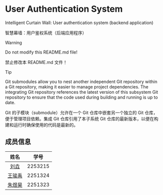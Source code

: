 # User Authentication System

Intelligent Curtain Wall: User authentication system (backend application)

智慧幕墙：用户鉴权系统（后端应用程序）

> [!WARNING]
> Do not modify this README.md file!
>
> 禁止修改本 README.md 文件！

> [!TIP]
> Git submodules allow you to nest another independent Git repository within a Git repository, making it easier to manage project dependencies. The integrating Git repository references the latest version of this subsystem Git repository to ensure that the code used during building and running is up to date.
>
> Git 的子模块（submodule）允许在一个 Git 仓库中嵌套另一个独立的 Git 仓库，便于管理项目依赖。集成 Git 仓库引用了本子系统 Git 仓库的最新版本，以便在构建和运行时确保使用的代码是最新的。

## 成员信息

| 姓名 | 学号 |
| :---: | :---: |
| [刘垚](https://github.com/yaoyaolove) | 2253215 |
| [王骏禹](https://github.com/PiGodzyh) | 2251324 |
| [朱煜昊](https://github.com/L1KEAB0T) | 2251323 |